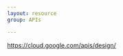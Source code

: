 ```yaml
---
layout: resource
group: APIs

---
```

<!-- General resources go here -->
https://cloud.google.com/apis/design/

<!-- #### Beginner -->

<!-- #### Intermediate -->

<!-- #### Advanced -->

<!-- #### Jedi -->
